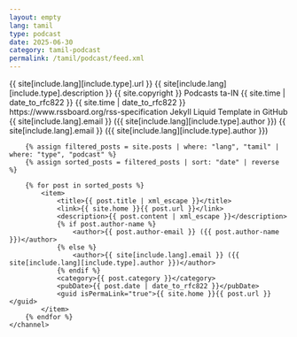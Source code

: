 ```yaml
---
layout: empty
lang: tamil
type: podcast
date: 2025-06-30
category: tamil-podcast
permalink: /tamil/podcast/feed.xml
---
```


<rss xmlns:atom="http://www.w3.org/2005/Atom" version="2.0">
	<channel>
		<title>{{ site[include.lang][include.type].title }}</title>
		<link>{{ site[include.lang][include.type].url }}</link>
		<description>{{ site[include.lang][include.type].description }}</description>
		<copyright>{{ site.copyright }}</copyright>
		<category>Podcasts</category>
		<language>ta-IN</language>
		<pubDate>{{ site.time | date_to_rfc822 }}</pubDate>
		<lastBuildDate>{{ site.time | date_to_rfc822 }}</lastBuildDate>
		<atom:link href="{{ site[include.lang][include.type].url }}/feed.xml" rel="self" type="application/rss+xml" />
		<docs>https://www.rssboard.org/rss-specification</docs>
		<generator>Jekyll Liquid Template in GitHub</generator>
		<managingEditor>{{ site[include.lang].email }} ({{ site[include.lang][include.type].author }})</managingEditor>
		<webMaster>{{ site[include.lang].email }} ({{ site[include.lang][include.type].author }})</webMaster>

		{% assign filtered_posts = site.posts | where: "lang", "tamil" | where: "type", "podcast" %}
		{% assign sorted_posts = filtered_posts | sort: "date" | reverse %}

		{% for post in sorted_posts %}
			<item>
				<title>{{ post.title | xml_escape }}</title>
				<link>{{ site.home }}{{ post.url }}</link>
				<description>{{ post.content | xml_escape }}</description>
				{% if post.author-name %}
					<author>{{ post.author-email }} ({{ post.author-name }})</author>
				{% else %}
					<author>{{ site[include.lang].email }} ({{ site[include.lang][include.type].author }})</author>
				{% endif %}
				<category>{{ post.category }}</category>
				<pubDate>{{ post.date | date_to_rfc822 }}</pubDate>
				<guid isPermaLink="true">{{ site.home }}{{ post.url }}</guid>
			</item>
		{% endfor %}
	</channel>
</rss>

